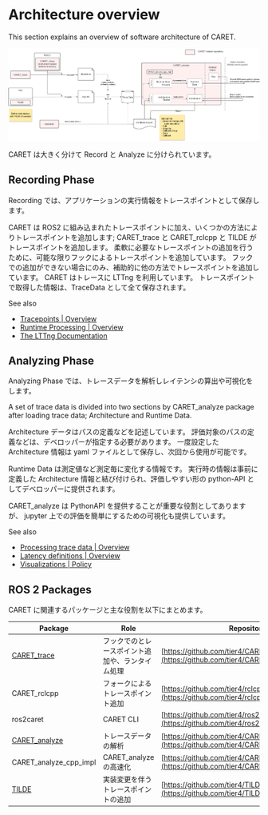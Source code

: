 # Architecture overview

This section explains an overview of software architecture of CARET.

![architecture](../../imgs/architecture.drawio.png)

CARET は大きく分けて Record と Analyze に分けられています。

## Recording Phase

Recording では、アプリケーションの実行情報をトレースポイントとして保存します。

CARET は ROS2 に組み込まれたトレースポイントに加え、いくつかの方法によりトレースポイントを追加します; CARET_trace と CARET_rclcpp と TILDE がトレースポイントを追加します。
柔軟に必要なトレースポイントの追加を行うために、可能な限りフックによるトレースポイントを追加しています。
フックでの追加ができない場合にのみ、補助的に他の方法でトレースポイントを追加しています。
CARET はトレースに LTTng を利用しています。
トレースポイントで取得した情報は、TraceData として全て保存されます。

See also

- [Tracepoints | Overview](../trace_points/overview.md)
- [Runtime Processing | Overview](../runtime_processing/overview.md)
- [The LTTng Documentation](https://lttng.org/docs/)

## Analyzing Phase

Analyzing Phase では、トレースデータを解析しレイテンシの算出や可視化をします。

A set of trace data is divided into two sections by CARET_analyze package after loading trace data; Architecture and Runtime Data.

Architecture データはパスの定義などを記述しています。
評価対象のパスの定義などは、デベロッパーが指定する必要があります。
一度設定した Architecture 情報は yaml ファイルとして保存し、次回から使用が可能です。

Runtime Data は測定値など測定毎に変化する情報です。
実行時の情報は事前に定義した Architecture 情報と結び付けられ、評価しやすい形の python-API としてデベロッパーに提供されます。

CARET_analyze は PythonAPI を提供することが重要な役割としてありますが、
jupyter 上での評価を簡単にするための可視化も提供しています。

See also

- [Processing trace data | Overview](../processing_trace_data/overview.md)
- [Latency definitions | Overview](../latency_definitions/overview.md)
- [Visualizations | Policy](../visualizations/policy.md)

## ROS 2 Packages

CARET に関連するパッケージと主な役割を以下にまとめます。

| Package                             | Role                                             | Repository                                                                                           |
| ----------------------------------- | ------------------------------------------------ | ---------------------------------------------------------------------------------------------------- |
| [CARET_trace](./caret_trace.md)     | フックでのとレースポイント追加や、ランタイム処理 | [https://github.com/tier4/CARET_trace/](https://github.com/tier4/CARET_trace/)                       |
| CARET_rclcpp                        | フォークによるトレースポイント追加               | [https://github.com/tier4/rclcpp](https://github.com/tier4/rclcpp)                                   |
| ros2caret                           | CARET CLI                                        | [https://github.com/tier4/ros2caret/](https://github.com/tier4/ros2caret/)                           |
| [CARET_analyze](./caret_analyze.md) | トレースデータの解析                             | [https://github.com/tier4/CARET_analyze/](https://github.com/tier4/CARET_analyze/)                   |
| CARET_analyze_cpp_impl              | CARET_analyze の高速化                           | [https://github.com/tier4/CARET_analyze_cpp_impl/](https://github.com/tier4/CARET_analyze_cpp_impl/) |
| [TILDE](./tilde.md)                 | 実装変更を伴うトレースポイントの追加             | [https://github.com/tier4/TILDE](https://github.com/tier4/TILDE)                                     |
